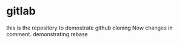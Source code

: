 # gitlab
this is the repository to demostrate github cloning
Now changes in comment.
demonstrating rebase

